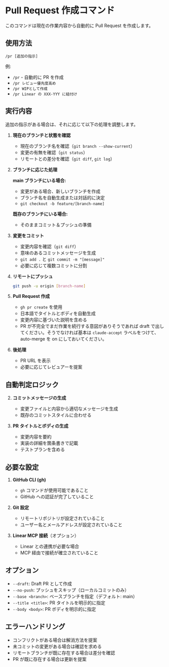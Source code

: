 # Pull Request 作成コマンド

このコマンドは現在の作業内容から自動的に Pull Request を作成します。

## 使用方法

```
/pr [追加の指示]
```

例:

- `/pr` - 自動的に PR を作成
- `/pr レビュー優先度高め`
- `/pr WIPとして作成`
- `/pr Linear の XXX-YYY に紐付け`

## 実行内容

追加の指示がある場合は、それに応じて以下の処理を調整します。

1. **現在のブランチと状態を確認**

   - 現在のブランチ名を確認（`git branch --show-current`）
   - 変更の有無を確認（`git status`）
   - リモートとの差分を確認（`git diff`, `git log`）

2. **ブランチに応じた処理**

   **main ブランチにいる場合:**

   - 変更がある場合、新しいブランチを作成
   - ブランチ名を自動生成または対話的に決定
   - `git checkout -b feature/[branch-name]`

   **既存のブランチにいる場合:**

   - そのままコミット＆プッシュの準備

3. **変更をコミット**

   - 変更内容を確認（`git diff`）
   - 意味のあるコミットメッセージを生成
   - `git add .` と `git commit -m "[message]"`
   - 必要に応じて複数コミットに分割

4. **リモートにプッシュ**

   ```bash
   git push -u origin [branch-name]
   ```

5. **Pull Request 作成**

   - `gh pr create` を使用
   - 日本語でタイトルとボディを自動生成
   - 変更内容に基づいた説明を含める
   - PR が不完全でまだ作業を続行する意図がありそうであれば draft で出してください。そうでなければ基本は `claude-accept` ラベルをつけて、auto-merge を on にしておいてください。

6. **後処理**

   - PR URL を表示
   - 必要に応じてレビュアーを提案

## 自動判定ロジック

2. **コミットメッセージの生成**

   - 変更ファイルと内容から適切なメッセージを生成
   - 既存のコミットスタイルに合わせる

3. **PR タイトルとボディの生成**
   - 変更内容を要約
   - 実装の詳細を箇条書きで記載
   - テストプランを含める

## 必要な設定

1. **GitHub CLI (gh)**

   - `gh` コマンドが使用可能であること
   - GitHub への認証が完了していること

2. **Git 設定**

   - リモートリポジトリが設定されていること
   - ユーザー名とメールアドレスが設定されていること

3. **Linear MCP 接続**（オプション）
   - Linear との連携が必要な場合
   - MCP 経由で接続が確立されていること

## オプション

- `--draft`: Draft PR として作成
- `--no-push`: プッシュをスキップ（ローカルコミットのみ）
- `--base <branch>`: ベースブランチを指定（デフォルト: main）
- `--title <title>`: PR タイトルを明示的に指定
- `--body <body>`: PR ボディを明示的に指定

## エラーハンドリング

- コンフリクトがある場合は解消方法を提案
- 未コミットの変更がある場合は確認を求める
- リモートブランチが既に存在する場合は差分を確認
- PR が既に存在する場合は更新を提案
